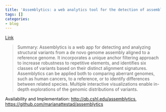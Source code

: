 ```yaml
---
title: 'Assemblytics: a web analytics tool for the detection of assembly-based variants'
tags: []
categories:
- blog
---
```

[Link](http://biorxiv.org/content/early/2016/03/20/044925)
<!--more-->

> Summary: Assemblytics is a web app for detecting and analyzing structural
variants from a de novo genome assembly aligned to a reference genome. It
incorporates a unique anchor filtering approach to increase robustness to
repetitive elements, and identifies six classes of variants based on their
distinct alignment signatures. Assemblytics can be applied both to comparing
aberrant genomes, such as human cancers, to a reference, or to identify
differences between related species. Multiple interactive visualizations
enable in-depth explorations of the genomic distributions of variants.

Availability and Implementation: http://qb.cshl.edu/assemblytics,
https://github.com/marianattestad/assemblytics

